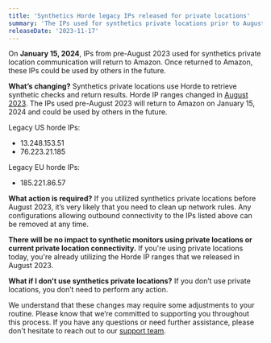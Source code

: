 ```yaml
---
title: 'Synthetics Horde legacy IPs released for private locations'
summary: 'The IPs used for synthetics private locations prior to August 2023 will be released.' 
releaseDate: '2023-11-17' 
---
```


On **January 15, 2024**, IPs from pre-August 2023 used for synthetics private location communication will return to Amazon. Once returned to Amazon, these IPs could be used by others in the future. 

**What’s changing?**
Synthetics private locations use Horde to retrieve synthetic checks and return results. Horde IP ranges changed in [August 2023](https://docs.newrelic.com/whats-new/2023/06/whats-new-06-23-synthetics-horde-ip-changes/). The IPs used pre-August 2023 will return to Amazon on January 15, 2024 and could be used by others in the future.

Legacy US horde IPs:
* 13.248.153.51
* 76.223.21.185

Legacy EU horde IPs:
* 185.221.86.57

**What action is required?** If you utilized synthetics private locations before August 2023, it’s very likely that you need to clean up network rules. Any configurations allowing outbound connectivity to the IPs listed above can be removed at any time.

**There will be no impact to synthetic monitors using private locations or current private location connectivity.** If you're using private locations today, you're already utilizing the Horde IP ranges that we released in August 2023. 

**What if I don't use synthetics private locations?**
If you don’t use private locations, you don’t need to perform any action. 

We understand that these changes may require some adjustments to your routine. Please know that we’re committed to supporting you throughout this process. If you have any questions or need further assistance, please don't hesitate to reach out to our [support team](https://support.newrelic.com/s/).
